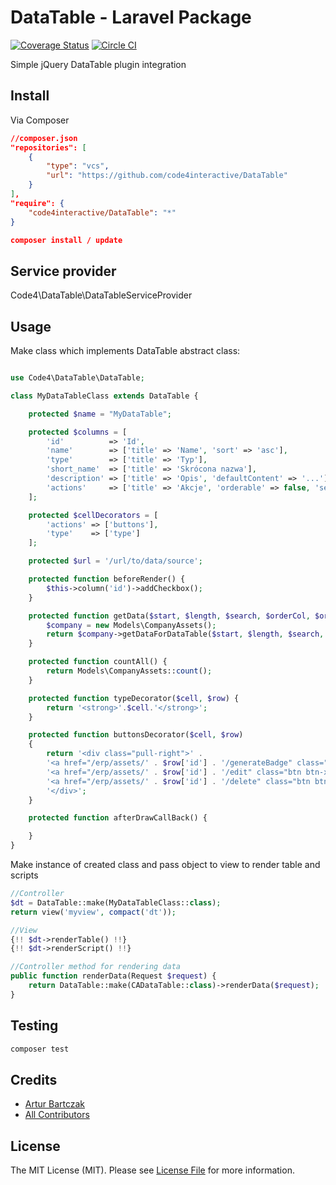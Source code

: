 # DataTable - Laravel Package

[![Coverage Status][ico-scrutinizer]][link-scrutinizer]
[![Circle CI][ico-circle]](https://circleci.com/gh/code4interactive/menu/tree/master)

Simple jQuery DataTable plugin integration

## Install

Via Composer

``` json
//composer.json
"repositories": [
    {
        "type": "vcs",
        "url": "https://github.com/code4interactive/DataTable"
    }
],
"require": {
    "code4interactive/DataTable": "*"
}

composer install / update
```

## Service provider
Code4\DataTable\DataTableServiceProvider

## Usage

Make class which implements DataTable abstract class:

``` php

use Code4\DataTable\DataTable;

class MyDataTableClass extends DataTable {

    protected $name = "MyDataTable";

    protected $columns = [
        'id'          => 'Id',
        'name'        => ['title' => 'Name', 'sort' => 'asc'],
        'type'        => ['title' => 'Typ'],
        'short_name'  => ['title' => 'Skrócona nazwa'],
        'description' => ['title' => 'Opis', 'defaultContent' => '...'],
        'actions'     => ['title' => 'Akcje', 'orderable' => false, 'searchable' => false, 'width' => '100px']
    ];

    protected $cellDecorators = [
        'actions' => ['buttons'],
        'type'    => ['type']
    ];

    protected $url = '/url/to/data/source';

    protected function beforeRender() {
        $this->column('id')->addCheckbox();
    }

    protected function getData($start, $length, $search, $orderCol, $orderDir) {
        $company = new Models\CompanyAssets();
        return $company->getDataForDataTable($start, $length, $search, $orderCol, $orderDir);
    }

    protected function countAll() {
        return Models\CompanyAssets::count();
    }

    protected function typeDecorator($cell, $row) {
        return '<strong>'.$cell.'</strong>';
    }

    protected function buttonsDecorator($cell, $row)
    {
        return '<div class="pull-right">' .
        '<a href="/erp/assets/' . $row['id'] . '/generateBadge" class="btn btn-xs btn-info generateQr loadInModal" data-modalId="qrBadge"><i class="fa fa-qrcode"></i></a>&nbsp;' .
        '<a href="/erp/assets/' . $row['id'] . '/edit" class="btn btn-xs btn-info editModal" data-modalId="editAsset"><i class="fa fa-pencil"></i></a>&nbsp;' .
        '<a href="/erp/assets/' . $row['id'] . '/delete" class="btn btn-xs btn-danger confirmDelete" data-name="' . $row['name'] . '"><i class="fa fa-trash"></i></a>' .
        '</div>';
    }

    protected function afterDrawCallBack() {

    }
}

```

Make instance of created class and pass object to view to render table and scripts
``` php
//Controller
$dt = DataTable::make(MyDataTableClass::class);
return view('myview', compact('dt'));

//View
{!! $dt->renderTable() !!}
{!! $dt->renderScript() !!}

//Controller method for rendering data
public function renderData(Request $request) {
    return DataTable::make(CADataTable::class)->renderData($request);
}
```



## Testing

``` bash
composer test
```

## Credits

- [Artur Bartczak][link-author]
- [All Contributors][link-contributors]

## License

The MIT License (MIT). Please see [License File](LICENSE.md) for more information.

[ico-version]: https://img.shields.io/packagist/v/code4interactive/DataTable.svg?style=flat-square
[ico-scrutinizer]: https://img.shields.io/scrutinizer/g/code4interactive/DataTable.svg?style=flat-square
[ico-circle]: https://circleci.com/gh/code4interactive/DataTable/tree/master.svg?style=svg
[ico-downloads]: https://img.shields.io/packagist/dt/code4interactive/DataTable.svg?style=flat-square
[link-packagist]: https://packagist.org/packages/code4interactive/DataTable

[link-travis]: https://travis-ci.org/code4interactive/DataTable
[link-scrutinizer]: https://scrutinizer-ci.com/g/code4interactive/DataTable/code-structure
[link-downloads]: https://packagist.org/packages/code4interactive/DataTable
[link-author]: https://github.com/code4interactive
[link-contributors]: ../../contributors

